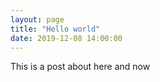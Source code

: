 ```yaml
---
layout: page
title: "Hello world"
date: 2019-12-08 14:00:00
---
```


This is a post about here and now
